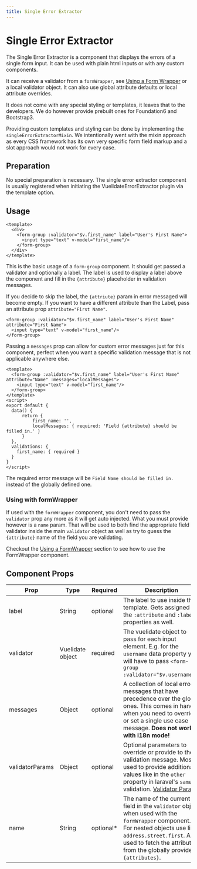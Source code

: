 ```yaml
---
title: Single Error Extractor
---
```


# Single Error Extractor
The Single Error Extractor is a component that displays the errors of a single form input. It can be used with plain html inputs or with any custom components.

It can receive a validator from a `formWrapper`, see [Using a Form Wrapper](form_wrapper.md) or a local validator object. It can also use global attribute defaults or local attribute overrides. 

It does not come with any special styling or templates, it leaves that to the developers. We do however provide prebuilt ones for Foundation6 and Bootstrap3.

Providing custom templates and styling can be done by implementing the `singleErrorExtractorMixin`. We intentionally went with the mixin approach as every CSS framework has its own very specific form field markup and a slot approach would not work for every case.

## Preparation
No special preparation is necessary. The single error extractor component is usually registered when initiating the VuelidateErrorExtractor plugin via the template option.

## Usage
```vue
<template>
  <div>
    <form-group :validator="$v.first_name" label="User's First Name">
      <input type="text" v-model="first_name"/>
    </form-group>
  </div>
</template>
```

This is the basic usage of a `form-group` component. It should get passed a validator and optionally a label. The label is used to display a label above the component and fill in the `{attribute}` placeholder in validation messages.

If you decide to skip the label, the `{attriute}` param in error messaged will become empty. If you want to have a different attribute than the Label, pass an attribute prop `attribute="First Name"`. 

```vue
<form-group :validator="$v.first_name" label="User's First Name" attribute="First Name">
  <input type="text" v-model="first_name"/>
</form-group>
```

Passing a `messages` prop can allow for custom error messages just for this component, perfect when you want a specific validation message that is not applicable anywhere else.

```vue
<template>
  <form-group :validator="$v.first_name" label="User's First Name" attribute="Name" :messages="localMessages">
    <input type="text" v-model="first_name"/>
  </form-group>
</template>
<script>
export default {
  data() {
      return {
          first_name: '',
          localMessages: { required: 'Field {attribute} should be filled in.' }
      }
  },
  validations: {
    first_name: { required }
  }
}
</script>
```


The required error message will be `Field Name should be filled in.` instead of the globally defined one.

### Using with formWrapper
If used with the `formWrapper` component, you don't need to pass the `validator` prop any more as it will get auto injected. What you must provide however is a `name` param.
That will be used to both find the appropriate field validator inside the main `validator` object as well as try to guess the `{attribute}` name of the field you are validating.

Checkout the [Using a FormWrapper](form_wrapper.md) section to see how to use the FormWrapper component.

## Component Props

| Prop            | Type             | Required  | Description                                                                                                                                                                                                                         |
| --------------- | ---------------- | --------  | ----------------------------------------------------------------------------------------------------------------------------------------------------------------------------------------------------------------------------------- |
| label           | String           | optional  | The label to use inside the template. Gets assigned to the `:attribute` and `:label` properties as well.                                                                                                                            |
| validator       | Vuelidate object | required  | The vuelidate object to pass for each input element. E.g. for the `username` data property you will have to pass `<form-group :validator="$v.username">`.                                                                           |
| messages        | Object           | optional  | A collection of local error messages that have precedence over the global ones. This comes in handy when you need to override or set a single use case message. **Does not work with i18n mode!**                                   |
| validatorParams | Object           | optional  | Optional parameters to override or provide to the validation message. Mostly used to provide additional values like in the `other` property in laravel's `same` validation. [Validator Params](./advanced.md#validator-params)      |
| name            | String           | optional* | The name of the current field in the `validator` object when used with the `formWrapper` component. For nested objects use like `address.street.first`. Also used to fetch the attribute from the globally provided `{attributes}`. |
